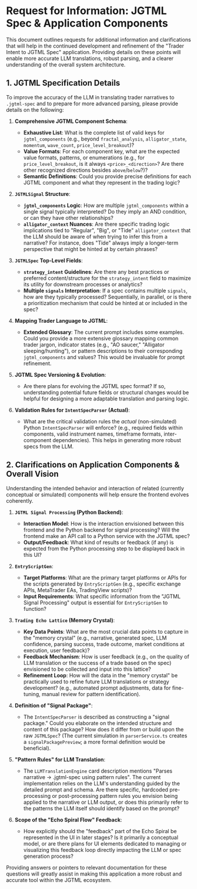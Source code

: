 # Request for Information: JGTML Spec & Application Components

This document outlines requests for additional information and clarifications that will help in the continued development and refinement of the "Trader Intent to JGTML Spec" application. Providing details on these points will enable more accurate LLM translations, robust parsing, and a clearer understanding of the overall system architecture.

## 1. JGTML Specification Details

To improve the accuracy of the LLM in translating trader narratives to `.jgtml-spec` and to prepare for more advanced parsing, please provide details on the following:

1.  **Comprehensive JGTML Component Schema**:
    *   **Exhaustive List**: What is the complete list of valid keys for `jgtml_components` (e.g., beyond `fractal_analysis`, `alligator_state`, `momentum`, `wave_count`, `price_level_breakout`)?
    *   **Value Formats**: For each component key, what are the expected value formats, patterns, or enumerations (e.g., for `price_level_breakout`, is it always `<price>_<direction>`? Are there other recognized directions besides `above`/`below`?)?
    *   **Semantic Definitions**: Could you provide precise definitions for each JGTML component and what they represent in the trading logic?

2.  **`JGTMLSignal` Structure**:
    *   **`jgtml_components` Logic**: How are multiple `jgtml_components` within a single signal typically interpreted? Do they imply an AND condition, or can they have other relationships?
    *   **`alligator_context` Nuances**: Are there specific trading logic implications tied to "Regular", "Big", or "Tide" `alligator_context` that the LLM should be aware of when trying to infer this from a narrative? For instance, does "Tide" always imply a longer-term perspective that might be hinted at by certain phrases?

3.  **`JGTMLSpec` Top-Level Fields**:
    *   **`strategy_intent` Guidelines**: Are there any best practices or preferred content/structure for the `strategy_intent` field to maximize its utility for downstream processes or analytics?
    *   **Multiple `signals` Interpretation**: If a spec contains multiple `signals`, how are they typically processed? Sequentially, in parallel, or is there a prioritization mechanism that could be hinted at or included in the spec?

4.  **Mapping Trader Language to JGTML**:
    *   **Extended Glossary**: The current prompt includes some examples. Could you provide a more extensive glossary mapping common trader jargon, indicator states (e.g., "AO saucer," "Alligator sleeping/hunting"), or pattern descriptions to their corresponding `jgtml_components` and values? This would be invaluable for prompt refinement.

5.  **JGTML Spec Versioning & Evolution**:
    *   Are there plans for evolving the JGTML spec format? If so, understanding potential future fields or structural changes would be helpful for designing a more adaptable translation and parsing logic.

6.  **Validation Rules for `IntentSpecParser` (Actual)**:
    *   What are the critical validation rules the *actual* (non-simulated) Python `IntentSpecParser` will enforce? (e.g., required fields within components, valid instrument names, timeframe formats, inter-component dependencies). This helps in generating more robust specs from the LLM.

## 2. Clarifications on Application Components & Overall Vision

Understanding the intended behavior and interaction of related (currently conceptual or simulated) components will help ensure the frontend evolves coherently.

1.  **`JGTML Signal Processing` (Python Backend)**:
    *   **Interaction Model**: How is the interaction envisioned between this frontend and the Python backend for signal processing? Will the frontend make an API call to a Python service with the JGTML spec?
    *   **Output/Feedback**: What kind of results or feedback (if any) is expected from the Python processing step to be displayed back in this UI?

2.  **`EntryScriptGen`**:
    *   **Target Platforms**: What are the primary target platforms or APIs for the scripts generated by `EntryScriptGen` (e.g., specific exchange APIs, MetaTrader EAs, TradingView scripts)?
    *   **Input Requirements**: What specific information from the "JGTML Signal Processing" output is essential for `EntryScriptGen` to function?

3.  **`Trading Echo Lattice` (Memory Crystal)**:
    *   **Key Data Points**: What are the most crucial data points to capture in the "memory crystal" (e.g., narrative, generated spec, LLM confidence, parsing success, trade outcome, market conditions at execution, user feedback)?
    *   **Feedback Mechanism**: How is user feedback (e.g., on the quality of LLM translation or the success of a trade based on the spec) envisioned to be collected and input into this lattice?
    *   **Refinement Loop**: How will the data in the "memory crystal" be practically used to refine future LLM translations or strategy development? (e.g., automated prompt adjustments, data for fine-tuning, manual review for pattern identification).

4.  **Definition of "Signal Package"**:
    *   The `IntentSpecParser` is described as constructing a "signal package." Could you elaborate on the intended structure and content of this package? How does it differ from or build upon the raw `JGTMLSpec`? (The current simulation in `parserService.ts` creates a `signalPackagePreview`; a more formal definition would be beneficial).

5.  **"Pattern Rules" for LLM Translation**:
    *   The `LLMTranslationEngine` card description mentions "Parses narrative → .jgtml-spec using pattern rules". The current implementation relies on the LLM's understanding guided by the detailed prompt and schema. Are there specific, hardcoded pre-processing or post-processing pattern rules you envision being applied to the narrative or LLM output, or does this primarily refer to the patterns the LLM itself should identify based on the prompt?

6.  **Scope of the "Echo Spiral Flow" Feedback**:
    *   How explicitly should the "feedback" part of the Echo Spiral be represented in the UI in later stages? Is it primarily a conceptual model, or are there plans for UI elements dedicated to managing or visualizing this feedback loop directly impacting the LLM or spec generation process?

Providing answers or pointers to relevant documentation for these questions will greatly assist in making this application a more robust and accurate tool within the JGTML ecosystem.
